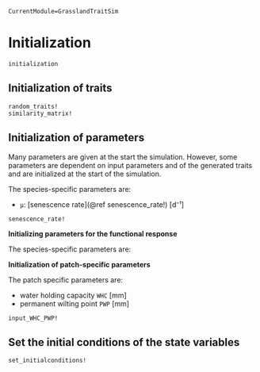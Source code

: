 ```@meta
CurrentModule=GrasslandTraitSim
```

# Initialization

```@docs
initialization
```

## Initialization of traits

```@docs
random_traits!
similarity_matrix!
```

## Initialization of parameters

Many parameters are given at the start the simulation. However, some parameters
are dependent on input parameters and of the generated traits 
and are initialized at the start of the simulation.

The species-specific parameters are:

- `μ`: [senescence rate](@ref senescence_rate!) [d⁻¹]

```@docs
senescence_rate!
```

**Initializing parameters for the functional response**

The species-specific parameters are:



**Initialization of patch-specific parameters**

The patch specific parameters are: 

- water holding capacity `WHC` [mm]
- permanent wilting point `PWP` [mm]


```@docs
input_WHC_PWP!
```

## Set the initial conditions of the state variables

```@docs
set_initialconditions!
```